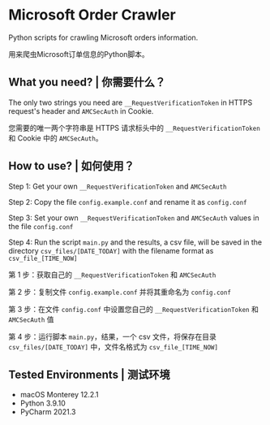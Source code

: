 # Microsoft Order Crawler

Python scripts for crawling Microsoft orders information.

用来爬虫Microsoft订单信息的Python脚本。

## What you need? | 你需要什么？

The only two strings you need are `__RequestVerificationToken` in HTTPS request's header and `AMCSecAuth` in Cookie.

您需要的唯一两个字符串是 HTTPS 请求标头中的 `__RequestVerificationToken` 和 Cookie 中的 `AMCSecAuth`。

## How to use? | 如何使用？

Step 1: Get your own `__RequestVerificationToken` and `AMCSecAuth`

Step 2: Copy the file `config.example.conf` and rename it as `config.conf`

Step 3: Set your own `__RequestVerificationToken` and `AMCSecAuth` values in the file `config.conf`

Step 4: Run the script `main.py` and the results, a csv file, will be saved in the directory `csv_files/[DATE_TODAY]` with the filename format as `csv_file_[TIME_NOW]`

第 1 步：获取自己的 `__RequestVerificationToken` 和 `AMCSecAuth`

第 2 步：复制文件 `config.example.conf` 并将其重命名为 `config.conf`

第 3 步：在文件 `config.conf` 中设置您自己的 `__RequestVerificationToken` 和 `AMCSecAuth` 值

第 4 步：运行脚本 `main.py`，结果，一个 csv 文件，将保存在目录 `csv_files/[DATE_TODAY]` 中，文件名格式为 `csv_file_[TIME_NOW]`

## Tested Environments | 测试环境

- macOS Monterey 12.2.1
- Python 3.9.10
- PyCharm 2021.3

